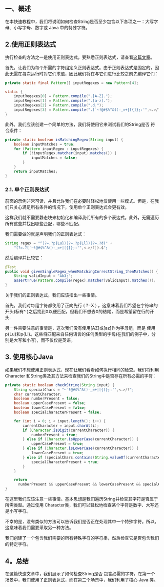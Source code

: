 ## 一、概述

在本快速教程中，我们将说明如何检查String是否至少包含以下各项之一：大写字母、小写字母、数字或 Java 中的特殊字符。

## 2.使用正则表达式

执行检查的方法之一是使用正则表达式。要熟悉正则表达式，请查看[这篇文章](https://www.baeldung.com/regular-expressions-java)。

首先，让我们为每个所需的字符组定义正则表达式。由于正则表达式是固定的，因此无需在每次运行时对它们求值，因此我们将在与它们进行比较之前先编译它们：

```java
private static final Pattern[] inputRegexes = new Pattern[4];

static {
    inputRegexes[0] = Pattern.compile(".[A-Z].");
    inputRegexes[1] = Pattern.compile(".[a-z].");
    inputRegexes[2] = Pattern.compile(".d.");
    inputRegexes[3] = Pattern.compile(".[`~!@#$%^&()-_=+|[{]};:'",<.>/?].");
}
```

此外，我们应该创建一个简单的方法，我们将使用它来测试我们的String是否 符合条件：

```java
private static boolean isMatchingRegex(String input) {
    boolean inputMatches = true;
    for (Pattern inputRegex : inputRegexes) {
        if (!inputRegex.matcher(input).matches()) {
            inputMatches = false;
        }
    }
    return inputMatches;
}
```

### 2.1. 单个正则表达式

前面的示例非常可读，并且允许我们在必要时轻松地仅使用一些模式。但是，在我们只关心满足所有条件的情况下，使用单个正则表达式会更有效。

这样我们就不需要静态块来初始化和编译我们所有的多个表达式。此外，无需遍历所有这些并找出哪些匹配，哪些不匹配。

我们需要做的就是声明我们的正则表达式：

```java
String regex = "^(?=.?p{Lu})(?=.?p{Ll})(?=.?d)" +
    "(?=.?[`~!@#$%^&()-_=+|[{]};:'",<.>/?]).$";
```

然后编译并比较它：

```java
@Test
public void givenSingleRegex_whenMatchingCorrectString_thenMatches() {
    String validInput = "Ab3;";
    assertTrue(Pattern.compile(regex).matcher(validInput).matches());
}
```

关于我们的正则表达式，我们应该指出一些事情。

首先，我们对每组字符都使用了正向先行 ( ?=X ) 。这意味着我们希望在字符串的开头(标有^ )之后找到X以便匹配，但我们不想去X的结尾，而是希望留在行的开头.

另一件需要注意的事情是，这次我们没有使用[AZ]或[az]作为字母组，而是 使用p{Lu}和p{Ll}。这些将匹配来自任何语言的任何类型的字母(在我们的例子中，分别是大写和小写)，而不仅仅是英语。

## 3. 使用核心Java

如果我们不想使用正则表达式，现在让我们看看如何执行相同的检查。我们将利用Character 和String类及其方法来检查我们的String中是否存在所有必需的字符：

```java
private static boolean checkString(String input) {
    String specialChars = "~`!@#$%^&()-_=+|[{]};:'",<.>/?";
    char currentCharacter;
    boolean numberPresent = false;
    boolean upperCasePresent = false;
    boolean lowerCasePresent = false;
    boolean specialCharacterPresent = false;

    for (int i = 0; i < input.length(); i++) {
        currentCharacter = input.charAt(i);
        if (Character.isDigit(currentCharacter)) {
            numberPresent = true;
        } else if (Character.isUpperCase(currentCharacter)) {
            upperCasePresent = true;
        } else if (Character.isLowerCase(currentCharacter)) {
            lowerCasePresent = true;
        } else if (specialChars.contains(String.valueOf(currentCharacter))) {
            specialCharacterPresent = true;
        }
    }

    return
      numberPresent && upperCasePresent && lowerCasePresent && specialCharacterPresent;
}
```

在这里我们应该注意一些事情。基本思想是我们遍历String并检查其字符是否属于所需类型。通过使用 Character类，我们可以轻松地检查某个字符是数字、大写还是小写字符。

不幸的是，没有类似的方法可以告诉我们是否正在处理其中一个特殊字符。所以，这意味着我们需要采取另一种方法。

我们创建了一个包含我们需要的所有特殊字符的字符串，然后检查它是否包含我们的特定字符。

## 4。总结

在这篇快速文章中，我们展示了如何检查String是否 包含必需的字符。在第一个场景中，我们使用了正则表达式，而在第二个场景中，我们利用了核心 Java 类。